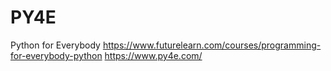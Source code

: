 # PY4E
Python for Everybody
https://www.futurelearn.com/courses/programming-for-everybody-python
https://www.py4e.com/
